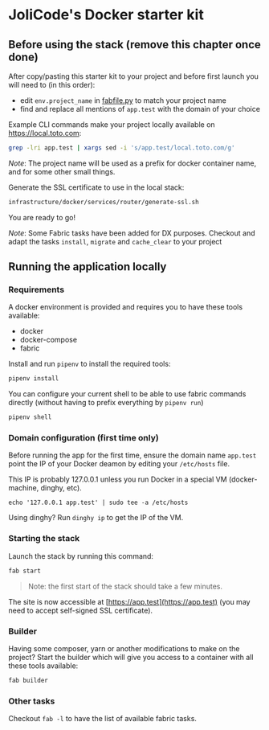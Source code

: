 # JoliCode's Docker starter kit

## Before using the stack (remove this chapter once done)

After copy/pasting this starter kit to your project and before first launch
you will need to (in this order):

 * edit `env.project_name` in [fabfile.py](fabfile.py) to match your project name
 * find and replace all mentions of `app.test` with the domain of your choice

Example CLI commands make your project locally available on https://local.toto.com:

```bash
grep -lri app.test | xargs sed -i 's/app.test/local.toto.com/g'
```

*Note*: The project name will be used as a prefix for docker container name,
and for some other small things.

Generate the SSL certificate to use in the local stack:

```bash
infrastructure/docker/services/router/generate-ssl.sh
```

You are ready to go!

*Note*: Some Fabric tasks have been added for DX purposes. Checkout and adapt
the tasks `install`, `migrate` and `cache_clear` to your project

## Running the application locally

### Requirements

A docker environment is provided and requires you to have these tools available:

 * docker
 * docker-compose
 * fabric

Install and run `pipenv` to install the required tools:

```bash
pipenv install
```

You can configure your current shell to be able to use fabric commands directly
(without having to prefix everything by `pipenv run`)

```bash
pipenv shell
```

### Domain configuration (first time only)

Before running the app for the first time, ensure the domain name `app.test`
point the IP of your Docker deamon by editing your `/etc/hosts` file.

This IP is probably 127.0.0.1 unless you run Docker in a special VM (docker-machine, dinghy, etc).

```
echo '127.0.0.1 app.test' | sudo tee -a /etc/hosts
```

Using dinghy? Run `dinghy ip` to get the IP of the VM.

### Starting the stack

Launch the stack by running this command:

```bash
fab start
```

> Note: the first start of the stack should take a few minutes.

The site is now accessible at [https://app.test](https://app.test)
(you may need to accept self-signed SSL certificate).

### Builder

Having some composer, yarn or another modifications to make on the project?
Start the builder which will give you access to a container with all these
tools available:

```bash
fab builder
```

### Other tasks

Checkout `fab -l` to have the list of available fabric tasks.
